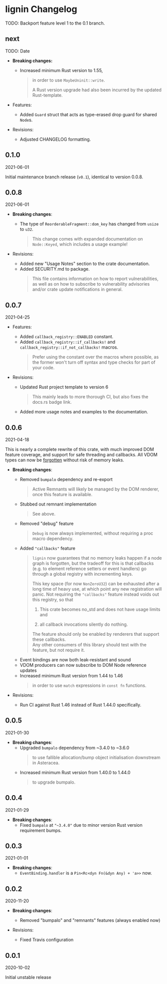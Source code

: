 # lignin Changelog

<!-- markdownlint-disable no-trailing-punctuation -->

TODO: Backport feature level 1 to the 0.1 branch.

## next

TODO: Date

- **Breaking changes:**
  - Increased minimum Rust version to 1.55,
    > in order to use `MaybeUninit::write`.
    >
    > A Rust version upgrade had also been incurred by the updated Rust-template.

- Features:
  - Added `Guard` struct that acts as type-erased drop guard for shared `Node`s.

- Revisions:
  - Adjusted CHANGELOG formatting.

## 0.1.0

2021-06-01

Initial maintenance branch release (`v0.1`), identical to version 0.0.8.

## 0.0.8

2021-06-01

- **Breaking changes**:
  - The type of `ReorderableFragment::dom_key` has changed from `usize` to `u32`.
    > This change comes with expanded documentation on `Node::Keyed`,
    > which includes a usage example!

- Revisions:
  - Added new "Usage Notes" section to the crate documentation.
  - Added SECURITY.md to package.
    > This file contains information on how to report vulnerabilities,
    > as well as on how to subscribe to vulnerability advisories and/or crate update notifications in general.

## 0.0.7

2021-04-25

- Features:
  - Added `callback_registry::ENABLED` constant.
  - Added `callback_registry::if_callbacks!` and `callback_registry::if_not_callbacks!` macros.
    > Prefer using the constant over the macros where possible, as the former won't turn off syntax and type checks for part of your code.

- Revisions:
  - Updated Rust project template to version 6
    > This mainly leads to more thorough CI, but also fixes the docs.rs badge link.
  - Added more usage notes and examples to the documentation.

## 0.0.6

2021-04-18

This is nearly a complete rewrite of this crate, with much improved DOM feature coverage, and support for safe threading and callbacks.
All VDOM types can now be [forgotten] without risk of memory leaks.

[forgotten]: https://doc.rust-lang.org/stable/core/mem/fn.forget.html

- **Breaking changes**:
  - Removed `bumpalo` dependency and re-export
    > Active Remnants will likely be managed by the DOM renderer, once this feature is available.
  - Stubbed out remnant implementation
    > See above.
  - Removed "debug" feature
    > `Debug` is now always implemented, without requiring a proc macro dependency.
  - Added `"callbacks"` feature
    > `lignin` now guarantees that no memory leaks happen if a node graph is forgotten, but the tradeoff for this is that callbacks (e.g. to element reference setters or event handlers) go through a global registry with incrementing keys.
    >
    > This key space (for now `NonZeroU32`) can be exhausted after a long time of heavy use, at which point any new registration will panic. Not requiring the `"callbacks"` feature instead voids out this registry, so that
    >
    > 1. This crate becomes no_std and does not have usage limits and
    >
    > 2. all callback invocations silently do nothing.
    >
    > The feature should only be enabled by renderers that support these callbacks.  
    > Any other consumers of this library should test with the feature, but not require it.
  - Event bindings are now both leak-resistant and sound
  - VDOM producers can now subscribe to DOM Node reference updates
  - Increased minimum Rust version from 1.44 to 1.46
    > in order to use `match` expressions in `const fn` functions.

- Revisions:
  - Run CI against Rust 1.46 instead of Rust 1.44.0 specifically.

## 0.0.5

2021-01-30

- **Breaking changes**:
  - Upgraded `bumpalo` dependency from ~3.4.0 to ~3.6.0
    > to use fallible allocation/bump object initialisation downstream in Asteracea.
  - Increased minimum Rust version from 1.40.0 to 1.44.0
    > to upgrade bumpalo.

## 0.0.4

2021-01-29

- **Breaking changes**:
  - Fixed `bumpalo` at `"~3.4.0"` due to minor version Rust version requirement bumps.

## 0.0.3

2021-01-01

- **Breaking changes**:
  - `EventBinding.handler` is a `Pin<Rc<dyn Fn(&dyn Any) + 'a>>` now.

## 0.0.2

2020-11-20

- **Breaking changes**:
  - Removed "bumpalo" and "remnants" features (always enabled now)

- Revisions:
  - Fixed Travis configuration

## 0.0.1

2020-10-02

Initial unstable release
